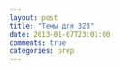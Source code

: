 ```yaml
---
layout: post
title: "Темы для 323"
date: 2013-01-07T23:01:00
comments: true
categories: prep 
---
```

